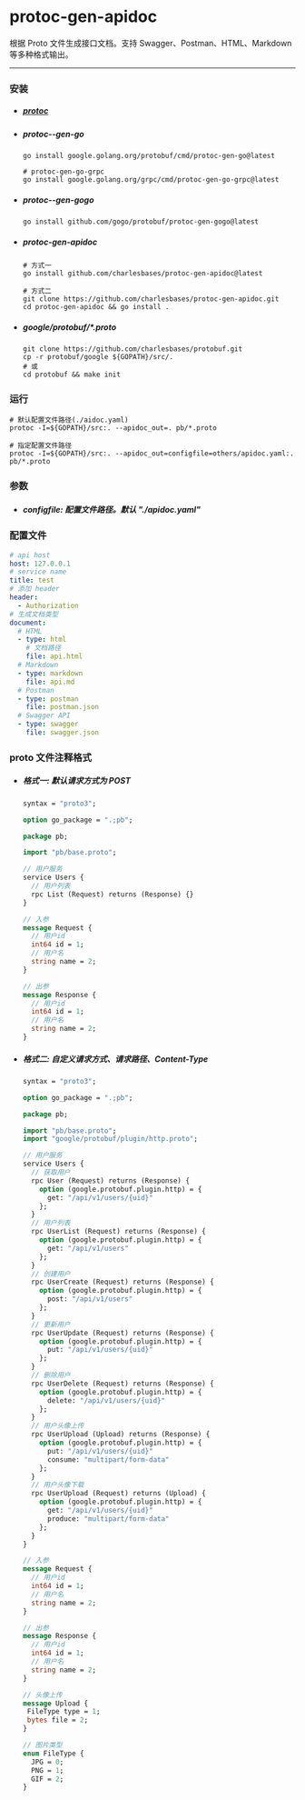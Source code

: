 # protoc-gen-apidoc
根据 Proto 文件生成接口文档。支持 Swagger、Postman、HTML、Markdown 等多种格式输出。

---



### 安装

- ##### [protoc](https://github.com/protocolbuffers/protobuf/releases)

- ##### protoc--gen-go

  ```shell
  go install google.golang.org/protobuf/cmd/protoc-gen-go@latest

  # protoc-gen-go-grpc
  go install google.golang.org/grpc/cmd/protoc-gen-go-grpc@latest
  ```

- ##### protoc--gen-gogo

  ```shell
  go install github.com/gogo/protobuf/protoc-gen-gogo@latest
  ```

- ##### protoc-gen-apidoc

  ```shell
  # 方式一
  go install github.com/charlesbases/protoc-gen-apidoc@latest

  # 方式二
  git clone https://github.com/charlesbases/protoc-gen-apidoc.git
  cd protoc-gen-apidoc && go install .
  ```

- ##### google/protobuf/*.proto

  ```shell
  git clone https://github.com/charlesbases/protobuf.git
  cp -r protobuf/google ${GOPATH}/src/.
  # 或
  cd protobuf && make init
  ```

### 运行

```shell
# 默认配置文件路径(./aidoc.yaml)
protoc -I=${GOPATH}/src:. --apidoc_out=. pb/*.proto

# 指定配置文件路径
protoc -I=${GOPATH}/src:. --apidoc_out=configfile=others/apidoc.yaml:. pb/*.proto
```

### 参数

- ##### configfile: 配置文件路径。默认 "./apidoc.yaml"

### 配置文件

```yaml
# api host
host: 127.0.0.1
# service name
title: test
# 添加 header
header:
  - Authorization
# 生成文档类型
document:
  # HTML
  - type: html
    # 文档路径
    file: api.html
  # Markdown
  - type: markdown
    file: api.md
  # Postman
  - type: postman
    file: postman.json
  # Swagger API
  - type: swagger
    file: swagger.json

```

### proto 文件注释格式

- ##### 格式一: 默认请求方式为 POST

  ```protobuf
  syntax = "proto3";

  option go_package = ".;pb";

  package pb;

  import "pb/base.proto";

  // 用户服务
  service Users {
    // 用户列表
    rpc List (Request) returns (Response) {}
  }

  // 入参
  message Request {
    // 用户id
    int64 id = 1;
    // 用户名
    string name = 2;
  }

  // 出参
  message Response {
    // 用户id
    int64 id = 1;
    // 用户名
    string name = 2;
  }
  ```

- ##### 格式二: 自定义请求方式、请求路径、Content-Type

  ```protobuf
  syntax = "proto3";
  
  option go_package = ".;pb";
  
  package pb;
  
  import "pb/base.proto";
  import "google/protobuf/plugin/http.proto";
  
  // 用户服务
  service Users {
    // 获取用户
    rpc User (Request) returns (Response) {
      option (google.protobuf.plugin.http) = {
        get: "/api/v1/users/{uid}"
      };
    }
    // 用户列表
    rpc UserList (Request) returns (Response) {
      option (google.protobuf.plugin.http) = {
        get: "/api/v1/users"
      };
    }
    // 创建用户
    rpc UserCreate (Request) returns (Response) {
      option (google.protobuf.plugin.http) = {
        post: "/api/v1/users"
      };
    }
    // 更新用户
    rpc UserUpdate (Request) returns (Response) {
      option (google.protobuf.plugin.http) = {
        put: "/api/v1/users/{uid}"
      };
    }
    // 删除用户
    rpc UserDelete (Request) returns (Response) {
      option (google.protobuf.plugin.http) = {
        delete: "/api/v1/users/{uid}"
      };
    }
    // 用户头像上传
    rpc UserUpload (Upload) returns (Response) {
      option (google.protobuf.plugin.http) = {
        put: "/api/v1/users/{uid}"
        consume: "multipart/form-data"
      };
    }
    // 用户头像下载
    rpc UserUpload (Request) returns (Upload) {
      option (google.protobuf.plugin.http) = {
        get: "/api/v1/users/{uid}"
        produce: "multipart/form-data"
      };
    }
  }
  
  // 入参
  message Request {
    // 用户id
    int64 id = 1;
    // 用户名
    string name = 2;
  }
  
  // 出参
  message Response {
    // 用户id
    int64 id = 1;
    // 用户名
    string name = 2;
  }
  
  // 头像上传
  message Upload {
   FileType type = 1;
   bytes file = 2;
  }
  
  // 图片类型
  enum FileType {
    JPG = 0;
    PNG = 1;
    GIF = 2;
  }
  ```
